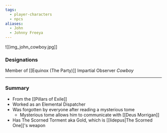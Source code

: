 ```yaml
---
tags:
  - player-characters
  - npcs
aliases:
  - John
  - Johnny Freeya
---
```

![[img_john_cowboy.jpg]]
### Designations
Member of [[Equinox (The Party)]]
Impartial Observer 
*Cowboy*

___
### Summary
- From the [[Pillars of Exile]]
- Worked as an Elemental Dispatcher
- Was forgotten by everyone after reading a mysterious tome
	- Mysterious tome allows him to communicate with [[Deus Morrigan]]
- Has The Scorned Torment aka Gold, which is [[Iidepus|The Scorned One]]'s weapon 
